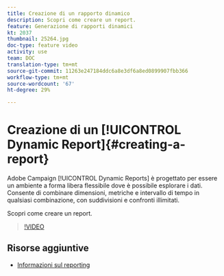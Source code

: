 ```yaml
---
title: Creazione di un rapporto dinamico
description: Scopri come creare un report.
feature: Generazione di rapporti dinamici
kt: 2037
thumbnail: 25264.jpg
doc-type: feature video
activity: use
team: DOC
translation-type: tm+mt
source-git-commit: 11263e247184ddc6a8e3df6a8ed0899907fbb366
workflow-type: tm+mt
source-wordcount: '67'
ht-degree: 29%

---
```



# Creazione di un [!UICONTROL Dynamic Report]{#creating-a-report}

 Adobe Campaign [!UICONTROL Dynamic Reports] è progettato per essere un ambiente a forma libera flessibile dove è possibile esplorare i dati. Consente di combinare dimensioni, metriche e intervallo di tempo in qualsiasi combinazione, con suddivisioni e confronti illimitati.

Scopri come creare un report.

>[!VIDEO](https://video.tv.adobe.com/v/25264/?quality=12)

## Risorse aggiuntive

* [Informazioni sul reporting](https://docs.adobe.com/content/help/en/campaign-standard/using/reporting/about-reporting/about-dynamic-reports.html)
